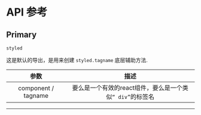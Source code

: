 # API 参考

## Primary

`styled`

这是默认的导出，是用来创建 `styled.tagname` 底层辅助方法.

|  参数   | 描述  | 
| :---:  | :---: | 
| component / tagname  | 要么是一个有效的react组件，要么是一个类似`“ div”`的标签名 |




----------------

